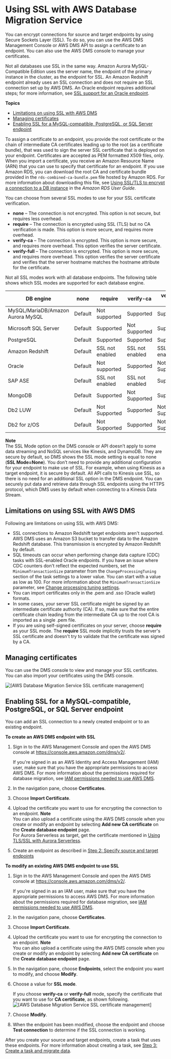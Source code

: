 # Using SSL with AWS Database Migration Service<a name="CHAP_Security.SSL"></a>

You can encrypt connections for source and target endpoints by using Secure Sockets Layer \(SSL\)\. To do so, you can use the AWS DMS Management Console or AWS DMS API to assign a certificate to an endpoint\. You can also use the AWS DMS console to manage your certificates\. 

Not all databases use SSL in the same way\. Amazon Aurora MySQL\-Compatible Edition uses the server name, the endpoint of the primary instance in the cluster, as the endpoint for SSL\. An Amazon Redshift endpoint already uses an SSL connection and does not require an SSL connection set up by AWS DMS\. An Oracle endpoint requires additional steps; for more information, see [SSL support for an Oracle endpoint](CHAP_Source.Oracle.md#CHAP_Security.SSL.Oracle)\.

**Topics**
+ [Limitations on using SSL with AWS DMS](#CHAP_Security.SSL.Limitations)
+ [Managing certificates](#CHAP_Security.SSL.ManagingCerts)
+ [Enabling SSL for a MySQL\-compatible, PostgreSQL, or SQL Server endpoint](#CHAP_Security.SSL.Procedure)

To assign a certificate to an endpoint, you provide the root certificate or the chain of intermediate CA certificates leading up to the root \(as a certificate bundle\), that was used to sign the server SSL certificate that is deployed on your endpoint\. Certificates are accepted as PEM formatted X509 files, only\. When you import a certificate, you receive an Amazon Resource Name \(ARN\) that you can use to specify that certificate for an endpoint\. If you use Amazon RDS, you can download the root CA and certificate bundle provided in the `rds-combined-ca-bundle.pem` file hosted by Amazon RDS\. For more information about downloading this file, see [Using SSL/TLS to encrypt a connection to a DB instance](https://docs.aws.amazon.com/AmazonRDS/latest/UserGuide/UsingWithRDS.SSL.html) in the *Amazon RDS User Guide*\.

You can choose from several SSL modes to use for your SSL certificate verification\. 
+ **none** – The connection is not encrypted\. This option is not secure, but requires less overhead\.
+ **require** – The connection is encrypted using SSL \(TLS\) but no CA verification is made\. This option is more secure, and requires more overhead\. 
+ **verify\-ca** – The connection is encrypted\. This option is more secure, and requires more overhead\. This option verifies the server certificate\. 
+ **verify\-full** – The connection is encrypted\. This option is more secure, and requires more overhead\. This option verifies the server certificate and verifies that the server hostname matches the hostname attribute for the certificate\. 

Not all SSL modes work with all database endpoints\. The following table shows which SSL modes are supported for each database engine\.


|  DB engine  |  **none**  |  **require**  |  **verify\-ca**  |  **verify\-full**  | 
| --- | --- | --- | --- | --- | 
|  MySQL/MariaDB/Amazon Aurora MySQL  | Default | Not supported | Supported | Supported | 
|  Microsoft SQL Server  | Default | Supported | Not Supported | Supported | 
|  PostgreSQL  | Default | Supported | Supported | Supported | 
|  Amazon Redshift  | Default | SSL not enabled | SSL not enabled | SSL not enabled | 
|  Oracle  | Default | Not supported | Supported | Not Supported | 
|  SAP ASE  | Default | SSL not enabled | SSL not enabled | Supported | 
|  MongoDB  | Default | Supported | Not Supported | Supported | 
|  Db2 LUW  | Default | Not Supported | Supported | Not Supported | 
|  Db2 for z/OS  | Default | Not Supported | Supported | Not Supported | 

**Note**  
The SSL Mode option on the DMS console or API doesn’t apply to some data streaming and NoSQL services like Kinesis, and DynamoDB\. They are secure by default, so DMS shows the SSL mode setting is equal to none \(**SSL Mode=None**\)\. You don’t need to provide any additional configuration for your endpoint to make use of SSL\. For example, when using Kinesis as a target endpoint, it is secure by default\. All API calls to Kinesis use SSL, so there is no need for an additional SSL option in the DMS endpoint\. You can securely put data and retrieve data through SSL endpoints using the HTTPS protocol, which DMS uses by default when connecting to a Kinesis Data Stream\.

## Limitations on using SSL with AWS DMS<a name="CHAP_Security.SSL.Limitations"></a>

Following are limitations on using SSL with AWS DMS:
+ SSL connections to Amazon Redshift target endpoints aren't supported\. AWS DMS uses an Amazon S3 bucket to transfer data to the Amazon Redshift database\. This transmission is encrypted by Amazon Redshift by default\. 
+ SQL timeouts can occur when performing change data capture \(CDC\) tasks with SSL\-enabled Oracle endpoints\. If you have an issue where CDC counters don't reflect the expected numbers, set the `MinimumTransactionSize` parameter from the `ChangeProcessingTuning` section of the task settings to a lower value\. You can start with a value as low as 100\. For more information about the `MinimumTransactionSize` parameter, see [Change processing tuning settings](CHAP_Tasks.CustomizingTasks.TaskSettings.ChangeProcessingTuning.md)\.
+ You can import certificates only in the \.pem and \.sso \(Oracle wallet\) formats\.
+ In some cases, your server SSL certificate might be signed by an intermediate certificate authority \(CA\)\. If so, make sure that the entire certificate chain leading from the intermediate CA up to the root CA is imported as a single \.pem file\.
+ If you are using self\-signed certificates on your server, choose **require** as your SSL mode\. The **require** SSL mode implicitly trusts the server's SSL certificate and doesn't try to validate that the certificate was signed by a CA\. 

## Managing certificates<a name="CHAP_Security.SSL.ManagingCerts"></a>

You can use the DMS console to view and manage your SSL certificates\. You can also import your certificates using the DMS console\.

![\[AWS Database Migration Service SSL certificate management\]](http://docs.aws.amazon.com/dms/latest/userguide/images/datarep-certificatemgr.png)

## Enabling SSL for a MySQL\-compatible, PostgreSQL, or SQL Server endpoint<a name="CHAP_Security.SSL.Procedure"></a>

You can add an SSL connection to a newly created endpoint or to an existing endpoint\.

**To create an AWS DMS endpoint with SSL**

1. Sign in to the AWS Management Console and open the AWS DMS console at [https://console\.aws\.amazon\.com/dms/v2/](https://console.aws.amazon.com/dms/v2/)\. 

   If you're signed in as an AWS Identity and Access Management \(IAM\) user, make sure that you have the appropriate permissions to access AWS DMS\. For more information about the permissions required for database migration, see [IAM permissions needed to use AWS DMS](security-iam.md#CHAP_Security.IAMPermissions)\.

1. In the navigation pane, choose **Certificates**\.

1. Choose **Import Certificate**\.

1. Upload the certificate you want to use for encrypting the connection to an endpoint\.
**Note**  
You can also upload a certificate using the AWS DMS console when you create or modify an endpoint by selecting **Add new CA certificate** on the **Create database endpoint** page\.  
For Aurora Serverless as target, get the certificate mentioned in [Using TLS/SSL with Aurora Serverless](https://docs.aws.amazon.com/AmazonRDS/latest/AuroraUserGuide/aurora-serverless.html#aurora-serverless.tls)\.

1. Create an endpoint as described in [Step 2: Specify source and target endpoints](CHAP_GettingStarted.Replication.md#CHAP_GettingStarted.Replication.Endpoints)

**To modify an existing AWS DMS endpoint to use SSL**

1. Sign in to the AWS Management Console and open the AWS DMS console at [https://console\.aws\.amazon\.com/dms/v2/](https://console.aws.amazon.com/dms/v2/)\. 

   If you're signed in as an IAM user, make sure that you have the appropriate permissions to access AWS DMS\. For more information about the permissions required for database migration, see [IAM permissions needed to use AWS DMS](security-iam.md#CHAP_Security.IAMPermissions)\.

1. In the navigation pane, choose **Certificates**\.

1. Choose **Import Certificate**\.

1. Upload the certificate you want to use for encrypting the connection to an endpoint\.
**Note**  
You can also upload a certificate using the AWS DMS console when you create or modify an endpoint by selecting **Add new CA certificate** on the **Create database endpoint** page\.

1. In the navigation pane, choose **Endpoints**, select the endpoint you want to modify, and choose **Modify**\.

1. Choose a value for **SSL mode**\.

   If you choose **verify\-ca** or **verify\-full** mode, specify the certificate that you want to use for **CA certificate**, as shown following\.   
![\[AWS Database Migration Service SSL certificate management\]](http://docs.aws.amazon.com/dms/latest/userguide/images/datarep-certificate2.png)

   

1. Choose **Modify**\.

1. When the endpoint has been modified, choose the endpoint and choose **Test connection** to determine if the SSL connection is working\.

After you create your source and target endpoints, create a task that uses these endpoints\. For more information about creating a task, see [Step 3: Create a task and migrate data](CHAP_GettingStarted.Replication.md#CHAP_GettingStarted.Replication.Tasks)\. 